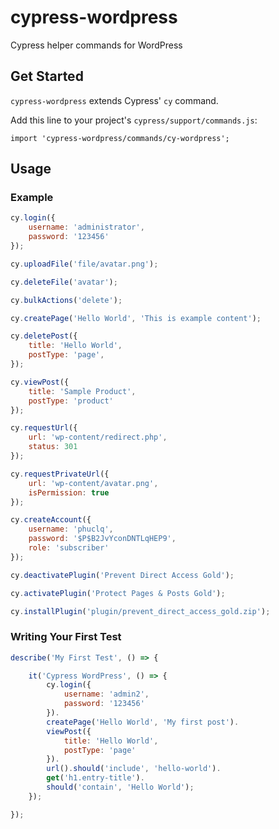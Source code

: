 # cypress-wordpress
Cypress helper commands for WordPress

## Get Started

`cypress-wordpress` extends Cypress' `cy` command.

Add this line to your project's `cypress/support/commands.js`:

```
import 'cypress-wordpress/commands/cy-wordpress';
```

## Usage

### Example

```javascript
cy.login({
    username: 'administrator',
    password: '123456'
});

cy.uploadFile('file/avatar.png');

cy.deleteFile('avatar');

cy.bulkActions('delete');

cy.createPage('Hello World', 'This is example content');

cy.deletePost({
    title: 'Hello World',
    postType: 'page',
});

cy.viewPost({
    title: 'Sample Product',
    postType: 'product'
});

cy.requestUrl({
    url: 'wp-content/redirect.php',
    status: 301
});

cy.requestPrivateUrl({
    url: 'wp-content/avatar.png',
    isPermission: true
});

cy.createAccount({
    username: 'phuclq',
    password: '$P$B2JvYconDNTLqHEP9',
    role: 'subscriber'
});

cy.deactivatePlugin('Prevent Direct Access Gold');

cy.activatePlugin('Protect Pages & Posts Gold');

cy.installPlugin('plugin/prevent_direct_access_gold.zip');

```

### Writing Your First Test

```javascript
describe('My First Test', () => {

    it('Cypress WordPress', () => {
        cy.login({
            username: 'admin2',
            password: '123456'
        }).
        createPage('Hello World', 'My first post').
        viewPost({
            title: 'Hello World',
            postType: 'page'
        }).
        url().should('include', 'hello-world').
        get('h1.entry-title').
        should('contain', 'Hello World');
    });

});
```